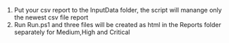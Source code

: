 1. Put your csv report to the InputData folder, the script will manange only the newest csv file report
2. Run Run.ps1 and three files will be created as html in the Reports folder separately for Medium,High and Critical

